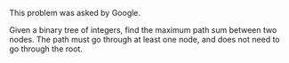 This problem was asked by Google.

Given a binary tree of integers, find the maximum path sum between two nodes. The path must go through at least one node, and does not need to go through the root.